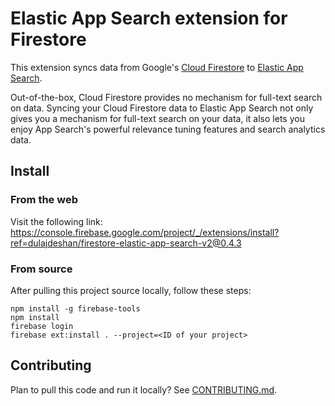 # Elastic App Search extension for Firestore

This extension syncs data from Google's [Cloud Firestore](https://firebase.google.com/products/firestore) to [Elastic App Search](https://www.elastic.co/app-search/).

Out-of-the-box, Cloud Firestore provides no mechanism for full-text search on data. Syncing your Cloud Firestore data to Elastic App Search not only gives you a mechanism for full-text search on your data, it also lets you enjoy App Search's powerful relevance tuning features and search analytics data.

## Install

### From the web

Visit the following link: https://console.firebase.google.com/project/_/extensions/install?ref=dulajdeshan/firestore-elastic-app-search-v2@0.4.3

### From source

After pulling this project source locally, follow these steps:

```shell
npm install -g firebase-tools
npm install
firebase login
firebase ext:install . --project=<ID of your project>
```

## Contributing

Plan to pull this code and run it locally? See [CONTRIBUTING.md](CONTRIBUTING.md).
